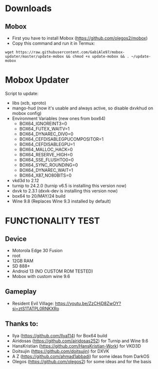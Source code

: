 # Downloads

## Mobox
  - First you have to install Mobox (https://github.com/olegos2/mobox)
  - Copy this command and run it in Termux:
```
wget https://raw.githubusercontent.com/GabiAle97/mobox-updater/master/update-mobox && chmod +x update-mobox && . ~/update-mobox
```

# Mobox Updater
Script to update:
- libs (xcb, xproto)
- mango-hud (now it's usable and always active, so disable dxvkhud on mobox config)
- Environment Variables (new ones from box64)
  - BOX64_IGNOREINT3=0
  - BOX64_FUTEX_WAITV=1
  - BOX64_DYNAREC_DIV0=0
  - BOX64_CEFDISABLEGPUCOMPOSITOR=1
  - BOX64_CEFDISABLEGPU=1
  - BOX64_MALLOC_HACK=0
  - BOX64_RESERVE_HIGH=0
  - BOX64_SSE_FLUSHTO0=0
  - BOX64_SYNC_ROUNDING=0
  - BOX64_DYNAREC_WAIT=1
  - BOX64_X87_NO80BITS=0
- vkd3d to 2.12
- turnip to 24.2.0 (turnip v6.5 is installing this version now)
- dxvk to 2.3.1 (dxvk-dev is installing this version now)
- box64 to 20/MAY/24 build
- Wine 9.8 (Replaces Wine 9.3 installed by default)

# FUNCTIONALITY TEST

## Device
  - Motorola Edge 30 Fusion
  - root
  - 12GB RAM
  - SD 888+
  - Android 13 (NO CUSTOM ROM TESTED)
  - Mobox with custom wine 9.6
## Gameplay
  - Resident Evil Village:
  https://youtu.be/ZzCHjD8ZwOY?si=ztS1TATPL0RNKXRo
  
## Thanks to:
  - Ilya (https://github.com/Ilya114) for Box64 build
  - Airidosas (https://github.com/airidosas252) for Turnip and Wine 9.6
  - HansKristian (https://github.com/HansKristian-Work) for VKD3D
  - Doitsujin (https://github.com/doitsujin) for DXVK
  - A Z (https://github.com/ahmad1abbadi) for some ideas from DarkOS
  - Olegos (https://github.com/olegos2) for some ideas and for the basis